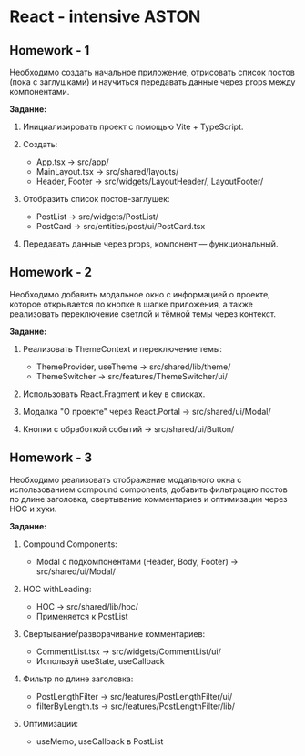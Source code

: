 # React - intensive ASTON

## Homework - 1

Необходимо создать начальное приложение, отрисовать список постов (пока с заглушками) и научиться передавать данные через props между компонентами.

**Задание:**

1. Инициализировать проект с помощью Vite + TypeScript.
2. Создать:

    - App.tsx → src/app/
    - MainLayout.tsx → src/shared/layouts/
    - Header, Footer → src/widgets/LayoutHeader/, LayoutFooter/

3. Отобразить список постов-заглушек:

    - PostList → src/widgets/PostList/
    - PostCard → src/entities/post/ui/PostCard.tsx

4. Передавать данные через props, компонент — функциональный.

## Homework - 2

Необходимо добавить модальное окно с информацией о проекте, которое открывается по кнопке в шапке приложения, а также реализовать переключение светлой и тёмной темы через контекст.

**Задание:**

1. Реализовать ThemeContext и переключение темы:

    - ThemeProvider, useTheme → src/shared/lib/theme/
    - ThemeSwitcher → src/features/ThemeSwitcher/ui/

2. Использовать React.Fragment и key в списках.
3. Модалка "О проекте" через React.Portal → src/shared/ui/Modal/
4. Кнопки с обработкой событий → src/shared/ui/Button/

## Homework - 3

Необходимо реализовать отображение модального окна с использованием compound components, добавить фильтрацию постов по длине заголовка, свертывание комментариев и оптимизации через HOC и хуки.

**Задание:**

1. Compound Components:

    - Modal с подкомпонентами (Header, Body, Footer) → src/shared/ui/Modal/

2. HOC withLoading:

    - HOC → src/shared/lib/hoc/
    - Применяется к PostList

3. Свертывание/разворачивание комментариев:

    - CommentList.tsx → src/widgets/CommentList/ui/
    - Используй useState, useCallback

4. Фильтр по длине заголовка:

    - PostLengthFilter → src/features/PostLengthFilter/ui/
    - filterByLength.ts → src/features/PostLengthFilter/lib/

5. Оптимизации:

    - useMemo, useCallback в PostList
